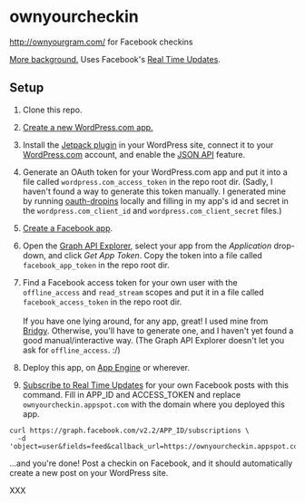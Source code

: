 # ownyourcheckin
http://ownyourgram.com/ for Facebook checkins

[More background.](https://snarfed.org/indie-checkin-flow#OwnYourCheckin)
Uses Facebook's
[Real Time Updates](https://developers.facebook.com/docs/graph-api/real-time-updates/v2.2#receiveupdates).


Setup
---

1. Clone this repo.

1. [Create a new WordPress.com app.](https://developer.wordpress.com/apps/new/)

1. Install the [Jetpack plugin](http://jetpack.me/) in your WordPress site,
connect it to your [WordPress.com](http://wordpress.com/) account, and enable
the [JSON API](http://jetpack.me/support/json-api/) feature.

1. Generate an OAuth token for your WordPress.com app and put it into a file
called `wordpress.com_access_token` in the repo root dir. (Sadly, I haven't found a way
to generate this token manually. I generated mine by running
[oauth-dropins](https://oauth-dropins.appspot.com/) locally and filling in my
app's id and secret in the `wordpress.com_client_id` and
`wordpress.com_client_secret` files.)

1. [Create a Facebook app](https://developers.facebook.com/quickstarts/?platform=web).

1. Open the
[Graph API Explorer](https://developers.facebook.com/tools/explorer/), select
your app from the _Application_ drop-down, and click _Get App Token_. Copy the
token into a file called `facebook_app_token` in the repo root dir.

1. Find a Facebook access token for your own user with the `offline_access` and
`read_stream` scopes and put it in a file called `facebook_access_token` in the
repo root dir.
<br /><br />
If you have one lying around, for any app, great! I used mine from
[Bridgy](https://www.brid.gy/). Otherwise, you'll have to generate one, and I
haven't yet found a good manual/interactive way. (The Graph API Explorer doesn't
let you ask for `offline_access`. :/)

1. Deploy this app, on [App Engine](http://appengine.google.com/) or wherever.

1. [Subscribe to Real Time Updates](https://developers.facebook.com/docs/graph-api/reference/v2.2/app/subscriptions#publish)
for your own Facebook posts with this command. Fill in APP_ID and ACCESS_TOKEN and
replace `ownyourcheckin.appspot.com` with the domain where you deployed this app.

```shell
curl https://graph.facebook.com/v2.2/APP_ID/subscriptions \
  -d 'object=user&fields=feed&callback_url=https://ownyourcheckin.appspot.com/user_feed_update&verify_token=fluffernutter&access_token=ACCESS_TOKEN'
```

...and you're done! Post a checkin on Facebook, and it should automatically
create a new post on your WordPress site.

XXX


